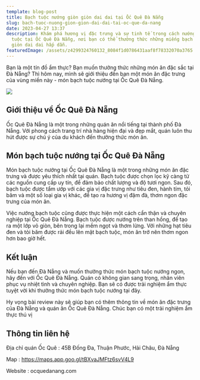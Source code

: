 ```yaml
---
template: blog-post
title: Bạch tuộc nướng giòn giòn dai dai tại Ốc Quê Đà Nẵng
slug: bach-tuoc-nuong-gion-gion-dai-dai-tai-oc-que-da-nang
date: 2023-04-27 13:37
description: Khám phá hương vị đặc trưng và sự tinh tế trong cách nướng bạch
  tuộc tại Ốc Quê Đà Nẵng, nơi bạn có thể thưởng thức những miếng bạch tuộc giòn
  giòn dai dai hấp dẫn.
featuredImage: /assets/z4299324760132_8084f1d0786431aaf8f78332070a3765.jpg
---
```

Bạn là một tín đồ ẩm thực? Bạn muốn thưởng thức những món ăn đặc sắc tại Đà Nẵng? Thì hôm nay, mình sẽ giới thiệu đến bạn một món ăn đặc trưng của vùng miền này - món bạch tuộc nướng tại Ốc Quê Đà Nẵng.

![](/assets/z4299324760132_8084f1d0786431aaf8f78332070a3765.jpg)

## Giới thiệu về Ốc Quê Đà Nẵng

Ốc Quê Đà Nẵng là một trong những quán ăn nổi tiếng tại thành phố Đà Nẵng. Với phong cách trang trí nhà hàng hiện đại và đẹp mắt, quán luôn thu hút được sự chú ý của du khách đến thưởng thức món ăn.

## Món bạch tuộc nướng tại Ốc Quê Đà Nẵng

Món bạch tuộc nướng tại Ốc Quê Đà Nẵng là một trong những món ăn đặc trưng và được yêu thích nhất tại quán. Bạch tuộc được chọn lọc kỹ càng từ các nguồn cung cấp uy tín, để đảm bảo chất lượng và độ tươi ngon. Sau đó, bạch tuộc được tẩm ướp với các gia vị đặc trưng như tiêu đen, hành tím, tỏi băm và một số loại gia vị khác, để tạo ra hương vị đậm đà, thơm ngon đặc trưng của món ăn.

Việc nướng bạch tuộc cũng được thực hiện một cách cẩn thận và chuyên nghiệp tại Ốc Quê Đà Nẵng. Bạch tuộc được nướng trên than hồng, để tạo ra một lớp vỏ giòn, bên trong lại mềm ngọt và thơm lừng. Với những hạt tiêu đen và tỏi băm được rải đều lên mặt bạch tuộc, món ăn trở nên thơm ngon hơn bao giờ hết.

## Kết luận

Nếu bạn đến Đà Nẵng và muốn thưởng thức món bạch tuộc nướng ngon, hãy đến với Ốc Quê Đà Nẵng. Quán có không gian sang trọng, nhân viên phục vụ nhiệt tình và chuyên nghiệp. Bạn sẽ có được trải nghiệm ẩm thực tuyệt vời khi thưởng thức món bạch tuộc nướng tại đây.

Hy vọng bài review này sẽ giúp bạn có thêm thông tin về món ăn đặc trưng của Đà Nẵng và quán ăn Ốc Quê Đà Nẵng. Chúc bạn có một trải nghiệm ẩm thực thú vị

## T﻿hông tin liên hệ

Địa chỉ quán Ốc Quê : 45B Đống Đa, Thuận Phước, Hải Châu, Đà Nẵng

M﻿ap : https://maps.app.goo.gl/tBXvaJMFtz6svV4L9

Website : ocquedanang.com